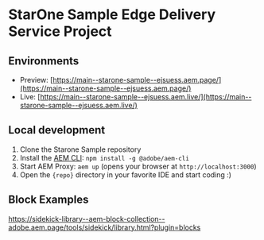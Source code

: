 # StarOne Sample Edge Delivery Service Project


## Environments
- Preview: [https://main--starone-sample--ejsuess.aem.page/](https://main--starone-sample--ejsuess.aem.page/)
- Live: [https://main--starone-sample--ejsuess.aem.live/](https://main--starone-sample--ejsuess.aem.live/)

## Local development

1. Clone the Starone Sample repository
1. Install the [AEM CLI](https://github.com/adobe/helix-cli): `npm install -g @adobe/aem-cli`
1. Start AEM Proxy: `aem up` (opens your browser at `http://localhost:3000`)
1. Open the `{repo}` directory in your favorite IDE and start coding :)

## Block Examples

https://sidekick-library--aem-block-collection--adobe.aem.page/tools/sidekick/library.html?plugin=blocks